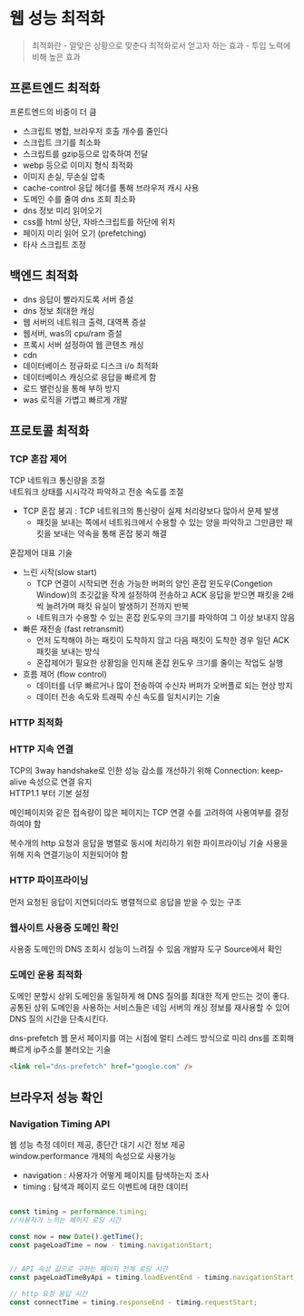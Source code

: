 # 웹 성능 최적화

> 최적화란 - 알맞은 상황으로 맞춘다
> 최적화로서 얻고자 하는 효과 - 투입 노력에 비해 높은 효과


## 프론트엔드 최적화

프론트엔드의 비중이 더 큼

- 스크립트 병합, 브라우저 호출 개수를 줄인다
- 스크립트 크기를 최소화
- 스크립트를 gzip등으로 압축하여 전달
- webp 등으로 이미지 형식 최적화
- 이미지 손실, 무손실 압축
- cache-control 응답 헤더를 통해 브라우저 캐시 사용
- 도메인 수를 줄여 dns 조회 최소화
- dns 정보 미리 읽어오기
- css를 html 상단, 자바스크립트를 하단에 위치
- 페이지  미리 읽어 오기 (prefetching)
- 타사 스크립트 조정

## 백엔드 최적화

- dns 응답이 빨라지도록 서버 증설
- dns 정보 최대한 캐싱
- 웹 서버의 네트워크 출력, 대역폭 증설
- 웹서버, was의 cpu/ram 증설
- 프록시 서버 설정하여 웹 콘텐츠 캐싱
- cdn
- 데이터베이스 정규화로 디스크 i/o 최적화
- 데이터베이스 캐싱으로 응답을 빠르게 함
- 로드 밸런싱을 통해 부하 방지
- was 로직을 가볍고 빠르게 개발

## 프로토콜 최적화

### TCP 혼잡 제어

TCP 네트워크 통신량을 조절<br/>
네트워크 상태를 시시각각 파악하고 전송 속도를 조절

- TCP 혼잡 붕괴 : TCP 네트워크의 통신량이 실제 처리량보다 많아서 문제 발생
  - 패킷을 보내는 쪽에서 네트워크에서 수용할 수 있는 양을 파악하고 그만큼만 패킷을 보내는 약속을 통해 혼잡 붕괴 해결

혼잡제어 대표 기술
- 느린 시작(slow start) 
  - TCP 연결이 시작되면 전송 가능한 버퍼의 양인 혼잡 윈도우(Congetion Window)의 초깃값을 작게 설정하여 전송하고 ACK 응답을 받으면 패킷을 2배씩 늘려가며 패킷 유실이 발생하기 전까지 반복
  - 네트워크가 수용할 수 있는 혼잡 윈도우의 크기를 파악하여 그 이상 보내지 않음
- 빠른 재전송 (fast retransmit)
  - 먼저 도착해야 하는 패킷이 도착하지 않고 다음 패킷이 도착한 경우 일단 ACK 패킷을 보내는 방식
  - 혼잡제어가 필요한 상황임을 인지해 혼잡 윈도우 크기를 줄이는 작업도 실행
- 흐름 제어 (flow control)
  - 데이터를 너무 빠르거나 많이 전송하여 수신자 버퍼가 오버플로 되는 현상 방지
  - 데이터 전송 속도와 트래픽 수신 속도를 일치시키는 기술


### HTTP 최적화

### HTTP 지속 연결
TCP의 3way handshake로 인한 성능 감소를 개선하기 위해 Connection: keep-alive 속성으로 연결 유지<br/>
HTTP1.1 부터 기본 설정<br/>

메인페이지와 같은 접속량이 많은 페이지는 TCP 연결 수를 고려하여 사용여부를 결정하여야 함<br/>

복수개의 http 요청과 응답을 병렬로 동시에 처리하기 위한 파이프라이닝 기술 사용을 위해 지속 연결기능이 지원되어야 함

### HTTP 파이프라이닝
먼저 요청된 응답이 지연되더라도 병렬적으로 응답을 받을 수 있는 구조

### 웹사이트 사용중 도메인 확인
사용중 도메인의 DNS 조회시 성능이 느려질 수 있음
개발자 도구 Source에서 확인

### 도메인 운용 최적화

도메인 분할시 상위 도메인을 동일하게 해 DNS 질의를 최대한 적게 만드는 것이 좋다.<br/>
공통된 상위 도메인을 사용하는 서비스들은 네임 서버의 캐싱 정보를 재사용할 수 있어 DNS 질의 시간을 단축시킨다.<br/>

dns-prefetch
웹 문서 페이지를 여는 시점에 멀티 스레드 방식으로 미리 dns를 조회해 빠르게 ip주소를 불러오는 기술
```html
<link rel="dns-prefetch" href="google.com" /> 
```


## 브라우저 성능 확인

### Navigation Timing API
웹 성능 측정 데이터 제공, 종단간 대기 시간 정보 제공<br/>
window.performance 개체의 속성으로 사용가능

- navigation : 사용자가 어떻게 페이지를 탐색하는지 조사
- timing : 탐색과 페이지 로드 이벤트에 대한 데이터


```js

const timing = performance.timing;
//사용자가 느끼는 페이지 로딩 시간

const now = new Date().getTime();
const pageLoadTime = now - timing.navigationStart;


// API 속성 값으로 구하는 페이지 전체 로딩 시간
const pageLoadTimeByApi = timing.loadEventEnd - timing.navigationStart;

// http 요청 응답 시간
const connectTime = timing.responseEnd - timing.requestStart;

```
